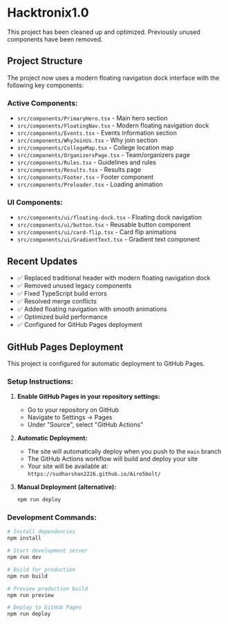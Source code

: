 # Hacktronix1.0

This project has been cleaned up and optimized. Previously unused components have been removed.

## Project Structure

The project now uses a modern floating navigation dock interface with the following key components:

### Active Components:
- `src/components/PrimaryHero.tsx` - Main hero section
- `src/components/FloatingNav.tsx` - Modern floating navigation dock
- `src/components/Events.tsx` - Events information section
- `src/components/WhyJoinUs.tsx` - Why join section
- `src/components/CollegeMap.tsx` - College location map
- `src/components/OrganizersPage.tsx` - Team/organizers page
- `src/components/Rules.tsx` - Guidelines and rules
- `src/components/Results.tsx` - Results page
- `src/components/Footer.tsx` - Footer component
- `src/components/Preloader.tsx` - Loading animation

### UI Components:
- `src/components/ui/floating-dock.tsx` - Floating dock navigation
- `src/components/ui/button.tsx` - Reusable button component
- `src/components/ui/card-flip.tsx` - Card flip animations
- `src/components/ui/GradientText.tsx` - Gradient text component

## Recent Updates

- ✅ Replaced traditional header with modern floating navigation dock
- ✅ Removed unused legacy components 
- ✅ Fixed TypeScript build errors
- ✅ Resolved merge conflicts
- ✅ Added floating navigation with smooth animations
- ✅ Optimized build performance
- ✅ Configured for GitHub Pages deployment

## GitHub Pages Deployment

This project is configured for automatic deployment to GitHub Pages. 

### Setup Instructions:

1. **Enable GitHub Pages in your repository settings:**
   - Go to your repository on GitHub
   - Navigate to Settings → Pages
   - Under "Source", select "GitHub Actions"

2. **Automatic Deployment:**
   - The site will automatically deploy when you push to the `main` branch
   - The GitHub Actions workflow will build and deploy your site
   - Your site will be available at: `https://sudharshan2226.github.io/Airo5bolt/`

3. **Manual Deployment (alternative):**
   ```bash
   npm run deploy
   ```

### Development Commands:

```bash
# Install dependencies
npm install

# Start development server
npm run dev

# Build for production
npm run build

# Preview production build
npm run preview

# Deploy to GitHub Pages
npm run deploy
```